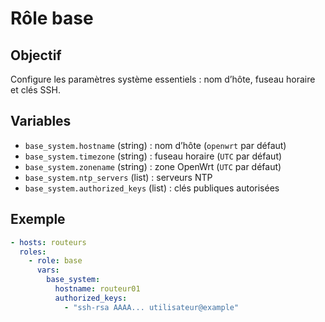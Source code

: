 # Rôle base

## Objectif
Configure les paramètres système essentiels : nom d’hôte, fuseau horaire et clés SSH.

## Variables
- `base_system.hostname` (string) : nom d’hôte (`openwrt` par défaut)
- `base_system.timezone` (string) : fuseau horaire (`UTC` par défaut)
- `base_system.zonename` (string) : zone OpenWrt (`UTC` par défaut)
- `base_system.ntp_servers` (list) : serveurs NTP
- `base_system.authorized_keys` (list) : clés publiques autorisées

## Exemple
```yaml
- hosts: routeurs
  roles:
    - role: base
      vars:
        base_system:
          hostname: routeur01
          authorized_keys:
            - "ssh-rsa AAAA... utilisateur@example"
```

